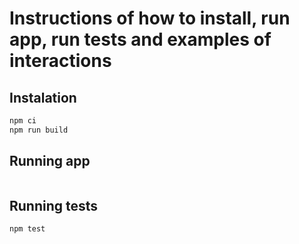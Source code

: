 # Instructions of how to install, run app, run tests and examples of interactions

## Instalation

```sh
npm ci
npm run build
```

## Running app

```sh

```

## Running tests

```sh
npm test
```
